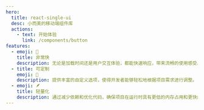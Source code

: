 ```yaml
---
hero:
  title: react-single-ui
  desc: 小而美的移动端组件库
  actions:
    - text: 开始体验
      link: /components/button
features:
  - emoji: 🚀
    title: 非常快
    description: 无论是加载时间还是用户交互体验，都能快速响应，带来流畅的使用感受。
  - title: 可定制
    emoji: 🎨
    description: 提供丰富的自定义选项，使得开发者能够轻松地根据项目需求进行调整。
  - emoji: 🪶 
    title: 轻量化
    description: 通过减少依赖和优化代码，确保项目在运行时具有更低的内存占用和更快的加载速度。
---
```


